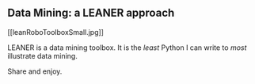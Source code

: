 ## Data Mining: a  LEANER approach

[[leanRoboToolboxSmall.jpg]]

LEANER is a data mining toolbox. It is the _least_  Python I can write to 
_most_ illustrate  data mining. 


Share and enjoy.
